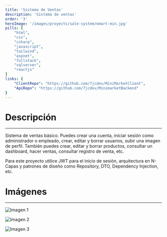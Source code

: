 ```yaml
---
title: 'Sistema de Ventas'
description: 'Sistema de ventas'
order: '3'
heroImage: '/images/proyects/sale-system/emart-min.jpg'
pills: [
    "html",
    "css",
    "csharp",
    "javascript",
    "tailwind",
    "aspnet",
    "fullstack",
    "sqlserver",
    "reactjs"
]
links: {
    "ClientRepo": "https://github.com/7jcdev/MiniMarketClient",
    "ApiRepo": "https://github.com/7jcdev/MinimarketBackend"
}
---
```


<h1 class="font-bold text-center text-2xl md:text-4xl">Descripción</h1>

--------------------------------------------------------------

Sistema de ventas básico. Puedes crear una cuenta, iniciar sesión como administrador o empleado, crear, editar y borrar usuarios, subir una imagen de perfil. También puedes crear, editar y borrar productos, consultar un dashboard, hacer ventas, consultar registro de venta, etc.

Para este proyecto utilice JWT para el inicio de sesión, arquitectura en N-Capas y patrones de diseño como Repository, DTO, Dependency Injection, etc.

<h1 class="font-bold text-center text-2xl md:text-4xl">Imágenes</h1>

--------------------------------------------------------------

![Imagen 1](/images/proyects/sale-system/emart.jpg)

![Imagen 2](/images/proyects/sale-system/emart2.jpg)

![Imagen 3](/images/proyects/sale-system/emart3.jpg)